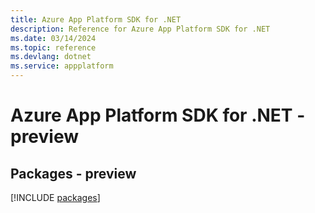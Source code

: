 ```yaml
---
title: Azure App Platform SDK for .NET
description: Reference for Azure App Platform SDK for .NET
ms.date: 03/14/2024
ms.topic: reference
ms.devlang: dotnet
ms.service: appplatform
---
```

# Azure App Platform SDK for .NET - preview
## Packages - preview
[!INCLUDE [packages](app-platform-index.md)]